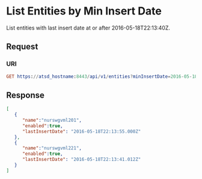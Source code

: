 # List Entities by Min Insert Date

List entities with last insert date at or after 2016-05-18T22:13:40Z.

## Request

### URI

```elm
GET https://atsd_hostname:8443/api/v1/entities?minInsertDate=2016-05-18T22:13:40.000Z
```

## Response

```json
[
   {
      "name":"nurswgvml201",
      "enabled":true,
      "lastInsertDate": "2016-05-18T22:13:55.000Z"
   },
   {
      "name":"nurswgvml221",
      "enabled":true,
      "lastInsertDate": "2016-05-18T22:13:41.012Z"
   }
]
```
